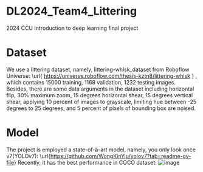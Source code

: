 # DL2024_Team4_Littering
2024 CCU Introduction to deep learning final project

# Dataset
We use a littering dataset, namely, littering-whlsk_dataset from Roboflow Universe:
\url{ https://universe.roboflow.com/thesis-kztn8/littering-whlsk }
, which contains 15000 training, 1168 validation, 1232 testing images.
Besides, there are some data arguments in the dataset including horizontal flip, 30% maximum zoom, 15 degrees horizontal shear,  15 degrees vertical shear, applying 10 percent of images to grayscale, limiting hue between -25 degrees to 25 degrees, and 5 percent of pixels of bounding box are noised.

# Model
The project is employed a state-of-a-art model, namely, you only look once v7(YOLOv7):
\url{https://github.com/WongKinYiu/yolov7?tab=readme-ov-file}
Recently, it has the best performance in COCO dataset:
![image](https://raw.githubusercontent.com/WongKinYiu/yolov7/main/figure/performance.png)

